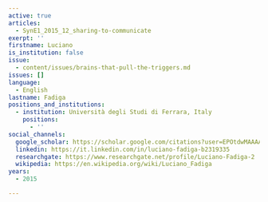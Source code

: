```yaml
---
active: true
articles:
  - SynE1_2015_12_sharing-to-communicate
exerpt: ''
firstname: Luciano
is_institution: false
issue:
  - content/issues/brains-that-pull-the-triggers.md
issues: []
language:
  - English
lastname: Fadiga
positions_and_institutions:
  - institution: Università degli Studi di Ferrara, Italy
    positions:
      - ''
social_channels:
  google_scholar: https://scholar.google.com/citations?user=EPOtdwMAAAAJ&hl=fr
  linkedin: https://it.linkedin.com/in/luciano-fadiga-b2319335
  researchgate: https://www.researchgate.net/profile/Luciano-Fadiga-2
  wikipedia: https://en.wikipedia.org/wiki/Luciano_Fadiga
years:
  - 2015

---
```

